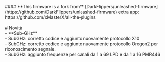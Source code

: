 </a>
</h3>
#### **This firmware is a fork from** [DarkFlippers/unleashed-firmware](https://github.com/DarkFlippers/unleashed-firmware)
extra app: https://github.com/xMasterX/all-the-plugins
<br>
<br>
# Novità<br>
- **Sub-GHz**<br>
	- SubGHz: corretto codice e aggiunto nuovamente protocollo X10<br>
	- SubGHz: corretto codice e aggiunto nuovamente protocollo Oregon2 per riconoscimento segnale.<br>
	- SubGHz: aggiunto frequenze per canali da 1 a 69 LPD e da 1 a 16 PMR446<br>
<br>
<br>
